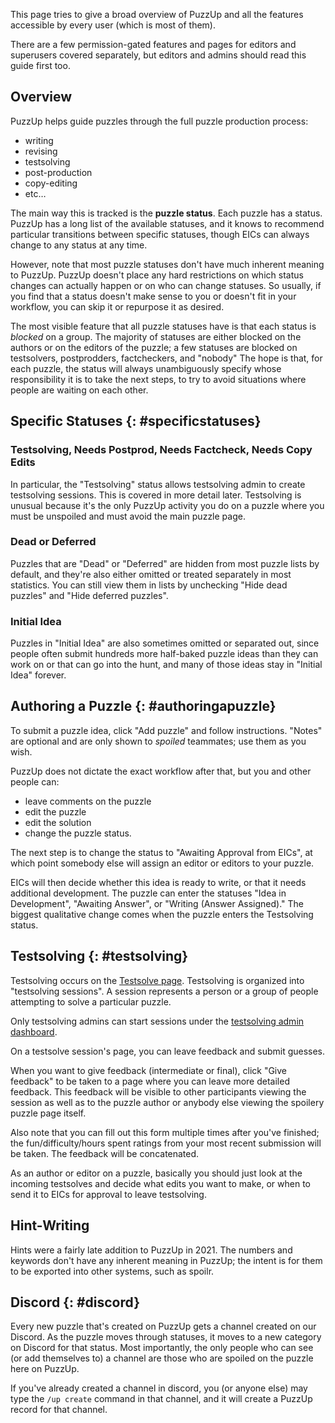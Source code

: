 This page tries to give a broad overview of PuzzUp and all the features accessible by every user (which is most of them).

There are a few permission-gated features and pages for editors and superusers covered separately, but editors and admins should read this guide first too.

## Overview

PuzzUp helps guide puzzles through the full puzzle production process:

- writing
- revising
- testsolving
- post-production
- copy-editing
- etc…

The main way this is tracked is the **puzzle status**. Each puzzle has a status. PuzzUp has a long list of the available statuses, and it knows to recommend particular transitions between specific statuses, though EICs can always change to any status at any time.

However, note that most puzzle statuses don't have much inherent meaning to PuzzUp. PuzzUp doesn't place any hard restrictions on which status changes can actually happen or on who can change statuses. So usually, if you find that a status doesn't make sense to you or doesn't fit in your workflow, you can skip it or repurpose it as desired.

The most visible feature that all puzzle statuses have is that each status is _blocked_ on a group. The majority of statuses are either blocked on the authors or on the editors of the puzzle; a few statuses are blocked on testsolvers, postprodders, factcheckers, and "nobody" The hope is that, for each puzzle, the status will always unambiguously specify whose responsibility it is to take the next steps, to try to avoid situations where people are waiting on each other.

## Specific Statuses {: #specificstatuses}

### Testsolving, Needs Postprod, Needs Factcheck, Needs Copy Edits

In particular, the "Testsolving" status allows testsolving admin to create testsolving sessions. This is covered in more detail later. Testsolving is unusual because it's the only PuzzUp activity you do on a puzzle where you must be unspoiled and must avoid the main puzzle page.

### Dead or Deferred

Puzzles that are "Dead" or "Deferred" are hidden from most puzzle lists by default, and they're also either omitted or treated separately in most statistics. You can still view them in lists by unchecking "Hide dead puzzles" and "Hide deferred puzzles".

### Initial Idea

Puzzles in "Initial Idea" are also sometimes omitted or separated out, since people often submit hundreds more half-baked puzzle ideas than they can work on or that can go into the hunt, and many of those ideas stay in "Initial Idea" forever.

## Authoring a Puzzle {: #authoringapuzzle}

To submit a puzzle idea, click "Add puzzle" and follow instructions. "Notes" are optional and are only shown to _spoiled_ teammates; use them as you wish.

PuzzUp does not dictate the exact workflow after that, but you and other people can:

- leave comments on the puzzle
- edit the puzzle
- edit the solution
- change the puzzle status.

The next step is to change the status to "Awaiting Approval from EICs", at which point somebody else will assign an editor or editors to your puzzle.

EICs will then decide whether this idea is ready to write, or that it needs additional development. The puzzle can enter the statuses "Idea in Development", "Awaiting Answer", or "Writing (Answer Assigned)." The biggest qualitative change comes when the puzzle enters the Testsolving status.

## Testsolving {: #testsolving}

Testsolving occurs on the [Testsolve page](/testsolve). Testsolving is organized into "testsolving sessions". A session represents a person or a group of people attempting to solve a particular puzzle.

Only testsolving admins can start sessions under the [testsolving admin dashboard](/testsolve_admin).

On a testsolve session's page, you can leave feedback and submit guesses.

When you want to give feedback (intermediate or final), click "Give feedback" to be taken to a page where you can leave more detailed feedback.
This feedback will be visible to other participants viewing the session as well as to the puzzle author or anybody else viewing the spoilery puzzle page itself.

Also note that you can fill out this form multiple times after you've finished; the fun/difficulty/hours spent ratings from your most recent submission will be taken.
The feedback will be concatenated.

As an author or editor on a puzzle, basically you should just look at the incoming testsolves and decide what edits you want to make, or when to send it to EICs for approval to leave testsolving.

## Hint-Writing

Hints were a fairly late addition to PuzzUp in 2021. The numbers and keywords don't have any inherent meaning in PuzzUp; the intent is for them to be exported into other systems, such as spoilr.

## Discord {: #discord}

Every new puzzle that's created on PuzzUp gets a channel created on our Discord. As the puzzle moves through statuses, it moves to a new category on Discord for that status. Most importantly, the only people who can see (or add themselves to) a channel are those who are spoiled on the puzzle here on PuzzUp.

If you've already created a channel in discord, you (or anyone else) may type the `/up create` command in that channel, and it will create a PuzzUp record for that channel.
